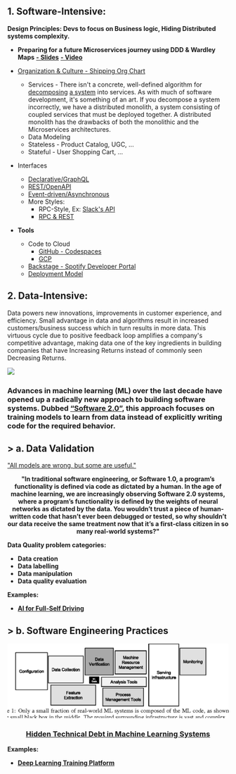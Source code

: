 ## 1. Software-Intensive: 
**Design Principles: Devs to focus on Business logic, Hiding Distributed systems complexity.**

* **Preparing for a future Microservices journey using DDD & Wardley Maps**
[**- Slides**](https://www.slideshare.net/SusanneKaiser3/preparing-for-a-future-microservices-journey-using-ddd-wardley-maps)
[**- Video**](https://www.youtube.com/watch?v=1cnLMuBABo0)
   
* [Organization & Culture - Shipping Org Chart](https://lightstep.com/blog/the-only-good-reason-to-adopt-microservices/)
  * Services - 
There isn't a concrete, well-defined algorithm for [decomposing](https://blog.acolyer.org/2016/09/05/on-the-criteria-to-be-used-in-decomposing-systems-into-modules/) [a system](https://queue.acm.org/detail.cfm?id=3395214) into services. As with much of software development, it's something of an art. If you decompose a system incorrectly, we have a distributed monolith, a system consisting of coupled services that must be deployed together. A distributed monolith has the drawbacks of both the monolithic and the Microservices architectures.
   * Data Modeling
   * Stateless - Product Catalog, UGC, ... 
   * Stateful - User Shopping Cart, ...
 * Interfaces
   * [Declarative/GraphQL](https://reactjs.org/blog/2015/05/01/graphql-introduction.html)  
   * [REST/OpenAPI](https://github.com/OAI/OpenAPI-Specification/)
   * [Event-driven/Asynchronous](https://www.asyncapi.com/)
   * More Styles:
     * RPC-Style, Ex: [Slack's API](https://api.slack.com/web)
     * [RPC & REST](https://cloud.google.com/blog/products/api-management/understanding-grpc-openapi-and-rest-and-when-to-use-them)
  * **Tools**
    * Code to Cloud
      * [GitHub - Codespaces](https://github.com/features/codespaces)
      * [GCP](https://cloud.google.com/blog/products/gcp/introducing-google-cloud-shels-new-code-editor)
    * [Backstage - Spotify Developer Portal](https://labs.spotify.com/2020/04/21/how-we-use-backstage-at-spotify/)
    * [Deployment Model](https://github.com/ankumar/Architecture/blob/master/Patterns/Run.md)

## 2. Data-Intensive:
Data powers new innovations, improvements in customer experience, and efficiency. Small advantage in data and algorithms result in increased customers/business success which in turn results in more data. This virtuous cycle due to positive feedback loop amplifies a company's competitive advantage, making data one of the key ingredients in building companies that have Increasing Returns instead of commonly seen Decreasing Returns.

![](https://miro.medium.com/max/1372/1*zOp70MCQ-uhaS7lUVAhATA.png)

### Advances in machine learning (ML) over the last decade have opened up a radically new approach to building software systems. Dubbed [“Software 2.0”](https://medium.com/@karpathy/software-2-0-a64152b37c35), this approach focuses on training models to learn from data instead of explicitly writing code for the required behavior. 
## > a. Data Validation 
<p> <a href="https://www.itsonlyamodel.com/">"All models are wrong, but some are useful."</a> </p>

<p align="center"> <b> "In traditional software engineering, or Software 1.0, a program’s functionality is defined via code as dictated by a human. In the age of machine learning, we are increasingly observing Software 2.0 systems, where a program’s functionality is defined by the weights of neural networks as dictated by the data. You wouldn’t trust a piece of human-written code that hasn’t ever been debugged or tested, so why shouldn’t our data receive the same treatment now that it’s a first-class citizen in so many real-world systems?"

Data Quality problem categories:
- Data creation
- Data labelling
- Data manipulation
- Data quality evaluation 

**Examples:**
* [AI for Full-Self Driving](https://www.youtube.com/watch?v=hx7BXih7zx8)

## > b. Software Engineering Practices
![](https://github.com/ankumar/Architecture/blob/master/images/Hidden%20Technical%20Debt%20in%20ML%20Systems.png)
### <p align="center"> [Hidden Technical Debt in Machine Learning Systems](https://papers.nips.cc/paper/5656-hidden-technical-debt-in-machine-learning-systems.pdf) </p>
   
**Examples:**
* [Deep Learning Training Platform](https://determined.ai/developers/)
 
